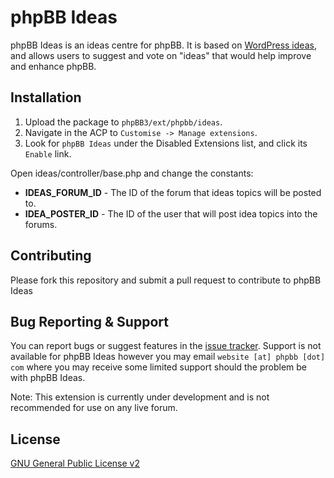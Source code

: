 # phpBB Ideas

phpBB Ideas is an ideas centre for phpBB. It is based on [WordPress ideas](http://wordpress.org/extend/ideas/), and allows users to suggest and vote on "ideas" that would help improve and enhance phpBB.

## Installation

1. Upload the package to `phpBB3/ext/phpbb/ideas`.
2. Navigate in the ACP to `Customise -> Manage extensions`.
3. Look for `phpBB Ideas` under the Disabled Extensions list, and click its `Enable` link.

Open ideas/controller/base.php and change the constants:

- **IDEAS_FORUM_ID** - The ID of the forum that ideas topics will be posted to.
- **IDEA_POSTER_ID** - The ID of the user that will post idea topics into the forums.

## Contributing

Please fork this repository and submit a pull request to contribute to phpBB Ideas

## Bug Reporting & Support

You can report bugs or suggest features in the [issue tracker](https://github.com/phpbb/phpbb-ideas/issues).
Support is not available for phpBB Ideas however you may email `website [at] phpbb [dot] com` where you may receive some limited support should the problem be with phpBB Ideas.

Note: This extension is currently under development and is not recommended for use on any live forum.

## License
[GNU General Public License v2](http://opensource.org/licenses/GPL-2.0)
